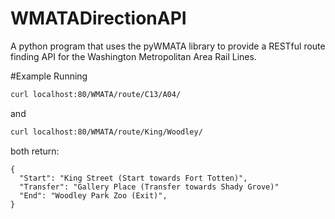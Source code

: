 # WMATADirectionAPI
A python program that uses the pyWMATA library to provide a RESTful route finding API for the Washington Metropolitan Area Rail Lines. 

#Example
Running 

```bash
curl localhost:80/WMATA/route/C13/A04/
```

and

``` bash
curl localhost:80/WMATA/route/King/Woodley/
```

both return: 

``` 
{
  "Start": "King Street (Start towards Fort Totten)", 
  "Transfer": "Gallery Place (Transfer towards Shady Grove)"
  "End": "Woodley Park Zoo (Exit)", 
}
```

